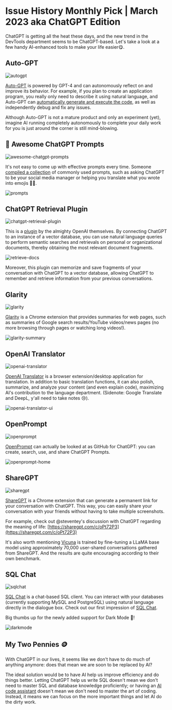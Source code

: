 # Issue History Monthly Pick | March 2023 aka ChatGPT Edition

ChatGPT is getting all the heat these days, and the new trend in the DevTools department seems to be ChatGPT-based. Let's take a look at a few handy AI-enhanced tools to make your life easier😋.

## Auto-GPT

![autogpt](/blog/assets/star-history-monthly-pick-202303/autogpt.webp)

[Auto-GPT](https://github.com/Torantulino/Auto-GPT) is powered by GPT-4 and can autonomously reflect on and improve its behavior.
For example, if you plan to create an application program, you really only need to describe it using natural language, and Auto-GPT can [automatically generate and execute the code](https://twitter.com/SigGravitas/status/1642181498278408193), as well as independently debug and fix any issues.

Although Auto-GPT is not a mature product and only an experiment (yet), imagine AI running completely autonomously to complete your daily work for you is just around the corner is still mind-blowing.

## 🧠 Awesome ChatGPT Prompts

![awesome-chatgpt-prompts](/blog/assets/star-history-monthly-pick-202303/awesome-chatgpt-prompts.webp)

It's not easy to come up with effective prompts every time. Someone [compiled a collection](https://github.com/f/awesome-chatgpt-prompts) of commonly used prompts, such as asking ChatGPT to be your social media manager or helping you translate what you wrote into emojis 🤷‍♀️.

![prompts](/blog/assets/star-history-monthly-pick-202303/prompts.webp)

## ChatGPT Retrieval Plugin

![chatgpt-retrieval-plugin](/blog/assets/star-history-monthly-pick-202303/chatgpt-retrieval-plugin.webp)

This is a [plugin](https://github.com/openai/chatgpt-retrieval-plugin) by the almighty OpenAI themselves. By connecting ChatGPT to an instance of a vector database, you can use natural language queries to perform semantic searches and retrievals on personal or organizational documents, thereby obtaining the most relevant document fragments.

![retrieve-docs](/blog/assets/star-history-monthly-pick-202303/retrieve-docs.webp)

Moreover, this plugin can memorize and save fragments of your conversation with ChatGPT to a vector database, allowing ChatGPT to remember and retrieve information from your previous conversations.

## Glarity

![glarity](/blog/assets/star-history-monthly-pick-202303/glarity.webp)

[Glarity](https://github.com/sparticleinc/chatgpt-google-summary-extension) is a Chrome extension that provides summaries for web pages, such as summaries of Google search results/YouTube videos/news pages (no more browsing through pages or watching long videos!).

![glarity-summary](/blog/assets/star-history-monthly-pick-202303/glarity-summary.webp)

## OpenAI Translator

![openai-translator](/blog/assets/star-history-monthly-pick-202303/openai-translator.webp)

[OpenAI Translator](https://github.com/yetone/openai-translator) is a browser extension/desktop application for translation. In addition to basic translation functions, it can also polish, summarize, and analyze your content (and even explain code), maximizing AI's contribution to the language department. (Sidenote: Google Translate and DeepL, y'all need to take notes 😢).

![openai-translator-ui](/blog/assets/star-history-monthly-pick-202303/openai-translator-ui.webp)

## OpenPrompt

![openprompt](/blog/assets/star-history-monthly-pick-202303/openprompt.webp)

[OpenPrompt](https://github.com/timqian/openprompt.co) can actually be looked at as GitHub for ChatGPT: you can create, search, use, and share ChatGPT Prompts.

![openprompt-home](/blog/assets/star-history-monthly-pick-202303/openprompt-home.webp)

## ShareGPT

![sharegpt](/blog/assets/star-history-monthly-pick-202303/sharegpt.webp)

[ShareGPT](https://github.com/domeccleston/sharegpt) is a Chrome extension that can generate a permanent link for your conversation with ChatGPT. This way, you can easily share your conversation with your friends without having to take multiple screenshots.

For example, check out @steventey's discussion with ChatGPT regarding the meaning of life: [https://sharegpt.com/c/oPt72P3](https://sharegpt.com/c/oPt72P3)

It's also worth mentioning [Vicuna](https://pub.towardsai.net/meet-vicuna-the-latest-metas-llama-model-that-matches-chatgpt-performance-e23b2fc67e6b) is trained by fine-tuning a LLaMA base model using approximately 70,000 user-shared conversations gathered from ShareGPT. And the results are quite encouraging according to their own benchmark.

## SQL Chat

![sqlchat](/blog/assets/star-history-monthly-pick-202303/sqlchat.webp)

[SQL Chat](https://github.com/sqlchat/sqlchat) is a chat-based SQL client. You can interact with your databases (currently supporting MySQL and PostgreSQL) using natural language directly in the dialogue box. Check out our first impression of [SQL Chat](/blog/sql-chat).

Big thumbs up for the newly added support for Dark Mode 🧛!

![darkmode](/blog/assets/star-history-monthly-pick-202303/darkmode.webp)

## My Two Pennies 🪙

With ChatGPT in our lives, it seems like we don't have to do much of anything anymore: does that mean we are soon to be replaced by AI?

The ideal solution would be to have AI help us improve efficiency and do things better. Letting ChatGPT help us write SQL doesn't mean we don't need to master SQL and database knowledge proficiently; or having an [AI code assistant](/blog/tabby) doesn't mean we don't need to master the art of coding. Instead, it means we can focus on the more important things and let AI do the dirty work.